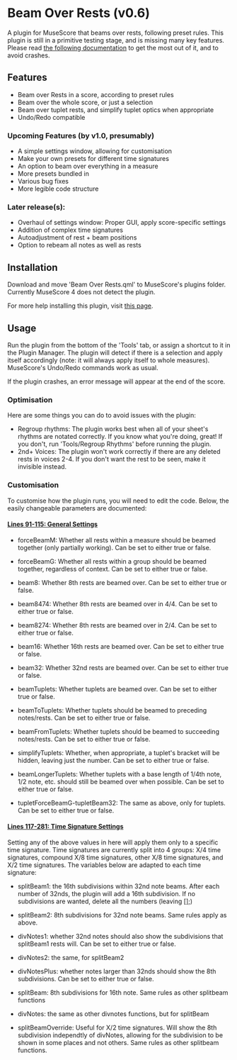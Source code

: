 # Beam Over Rests (v0.6)
A plugin for MuseScore that beams over rests, following preset rules.
This plugin is still in a primitive testing stage, and is missing many key features.
Please read [the following documentation](https://github.com/XiaoMigros/beam-over-rests#usage) to get the most out of it, and to avoid crashes.

## Features
 - Beam over Rests in a score, according to preset rules
 - Beam over the whole score, or just a selection
 - Beam over tuplet rests, and simplify tuplet optics when appropriate
 - Undo/Redo compatible

### Upcoming Features (by v1.0, presumably)
- A simple settings window, allowing for customisation
- Make your own presets for different time signatures
- An option to beam over everything in a measure
- More presets bundled in
- Various bug fixes
- More legible code structure

### Later release(s):
- Overhaul of settings window: Proper GUI, apply score-specific settings
- Addition of complex time signatures
- Autoadjustment of rest + beam positions
- Option to rebeam all notes as well as rests

## Installation
Download and move 'Beam Over Rests.qml' to MuseScore's plugins folder.
Currently MuseScore 4 does not detect the plugin.

For more help installing this plugin, visit [this page](https://musescore.org/en/handbook/3/plugins#installation).

## Usage

Run the plugin from the bottom of the 'Tools' tab, or assign a shortcut to it in the Plugin Manager. The plugin will detect if there is a selection and apply itself accordingly (note: it will always apply itself to whole measures). MuseScore's Undo/Redo commands work as usual.

If the plugin crashes, an error message will appear at the end of the score.

### Optimisation
Here are some things you can do to avoid issues with the plugin:
* Regroup rhythms: The plugin works best when all of your sheet's rhythms are notated correctly. If you know what you're doing, great! If you don't, run 'Tools/Regroup Rhythms' before running the plugin.
* 2nd+ Voices: The plugin won't work correctly if there are any deleted rests in voices 2-4. If you don't want the rest to be seen, make it invisible instead.

### Customisation
To customise how the plugin runs, you will need to edit the code. Below, the easily changeable parameters are documented:
#### [Lines 91-115: General Settings](https://github.com/XiaoMigros/beam-over-rests/blob/main/Beam%20Over%20Rests.qml#L91)
- forceBeamM: Whether all rests within a measure should be beamed together (only partially working). Can be set to either true or false.
- forceBeamG: Whether all rests within a group should be beamed together, regardless of context. Can be set to either true or false.
- beam8: Whether 8th rests are beamed over. Can be set to either true or false.
- beam8474: Whether 8th rests are beamed over in 4/4. Can be set to either true or false.
- beam8274: Whether 8th rests are beamed over in 2/4. Can be set to either true or false.
- beam16: Whether 16th rests are beamed over. Can be set to either true or false.
- beam32: Whether 32nd rests are beamed over. Can be set to either true or false.

- beamTuplets: Whether tuplets are beamed over. Can be set to either true or false.
- beamToTuplets: Whether tuplets should be beamed to preceding notes/rests. Can be set to either true or false.
- beamFromTuplets: Whether tuplets should be beamed to succeeding notes/rests. Can be set to either true or false.
- simplifyTuplets: Whether, when appropriate, a tuplet's bracket will be hidden, leaving just the number. Can be set to either true or false.
- beamLongerTuplets: Whether tuplets with a base length of 1/4th note, 1/2 note, etc. should still be beamed over when possible. Can be set to either true or false.
- tupletForceBeamG-tupletBeam32: The same as above, only for tuplets. Can be set to either true or false.

#### [Lines 117-281: Time Signature Settings](https://github.com/XiaoMigros/beam-over-rests/blob/main/Beam%20Over%20Rests.qml#L117)
Setting any of the above values in here will apply them only to a specific time signature. Time signatures are currently split into 4 groups: X/4 time signatures, compound X/8 time signatures, other X/8 time signatures, and X/2 time signatures.
The variables below are adapted to each time signature:
- splitBeam1: the 16th subdivisions within 32nd note beams. After each number of 32nds, the plugin will add a 16th subdivision. If no subdivisions are wanted, delete all the numbers (leaving [];)
- splitBeam2: 8th subdivisions for 32nd note beams. Same rules apply as above.
- divNotes1: whether 32nd notes should also show the subdivisions that splitBeam1 rests will. Can be set to either true or false.
- divNotes2: the same, for splitBeam2
- divNotesPlus: whether notes larger than 32nds should show the 8th subdivisions. Can be set to either true or false.

- splitBeam: 8th subdivisions for 16th note. Same rules as other splitbeam functions
- divNotes: the same as other divnotes functions, but for splitBeam
- splitBeamOverride: Useful for X/2 time signatures. Will show the 8th subdivision independtly of divNotes, allowing for the subdivision to be shown in some places and not others. Same rules as other splitbeam functions.

